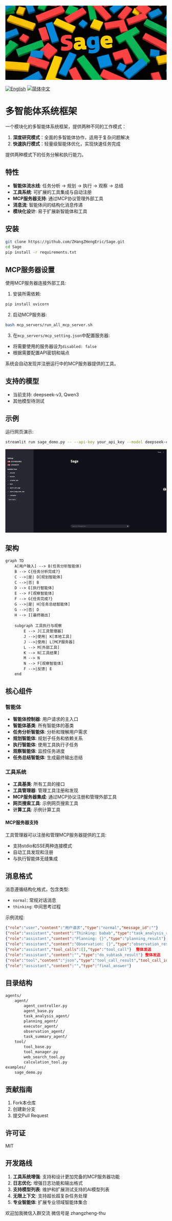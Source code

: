 ![logo](assets/logo.png)

[![English](https://img.shields.io/badge/English-Click-yellow)](README.md)
[![简体中文](https://img.shields.io/badge/简体中文-点击查看-orange)](README_CN.md)

# 多智能体系统框架

一个模块化的多智能体系统框架，提供两种不同的工作模式：
1. **深度研究模式**：全面的多智能体协作，适用于复杂问题解决
2. **快速执行模式**：轻量级智能体优化，实现快速任务完成

提供两种模式下的任务分解和执行能力。

## 特性

- **智能体流水线**: 任务分析 → 规划 → 执行 → 观察 → 总结
- **工具系统**: 可扩展的工具集成与自动注册
- **MCP服务器支持**: 通过MCP协议管理外部工具
- **消息流**: 智能体间的结构化消息传递
- **模块化设计**: 易于扩展新智能体和工具

## 安装

```bash
git clone https://github.com/ZHangZHengEric/Sage.git
cd Sage
pip install -r requirements.txt
```

## MCP服务器设置

使用MCP服务器连接外部工具:

1. 安装所需依赖:
```bash
pip install uvicorn
```

2. 启动MCP服务器:
```bash
bash mcp_servers/run_all_mcp_server.sh
```

3. 在`mcp_servers/mcp_setting.json`中配置服务器:
- 将需要使用的服务器设为`disabled: false`
- 根据需要配置API密钥和端点

系统会自动发现并注册运行中的MCP服务器提供的工具。

## 支持的模型
- 当前支持: deepseek-v3, Qwen3
- 其他模型待测试

## 示例

运行网页演示:
```bash
streamlit run sage_demo.py -- --api-key your_api_key --model deepseek-chat --base-url https://api.deepseek.com/v1
```
![demo](assets/demo.png)
## 架构

```mermaid
graph TD
    A[用户输入] --> B(任务分析智能体)
    B --> C{任务分析完成?}
    C -->|是| D[规划智能体]
    C -->|否| B
    D --> E[执行智能体]
    E --> F[观察智能体]
    F --> G{任务完成?}
    G -->|是| H[任务总结智能体]
    G -->|否| D
    H --> I[最终输出]
    
    subgraph 工具执行与观察 
        E --> J[工具管理器]
        J -->|使用| K[本地工具]
        J -->|使用| L[MCP服务器]
        L --> M[外部工具]
        K --> N[工具结果]
        M --> N
        N --> F[观察智能体] 
        F -->|反馈| E
    end
```

## 核心组件

### 智能体

- **智能体控制器**: 用户请求的主入口
- **智能体基类**: 所有智能体的基类
- **任务分析智能体**: 分析和理解用户需求
- **规划智能体**: 规划子任务和依赖关系
- **执行智能体**: 使用工具执行子任务
- **观察智能体**: 监控任务进度
- **任务总结智能体**: 生成最终输出总结

### 工具系统

- **工具基类**: 所有工具的接口
- **工具管理器**: 管理工具注册和发现
- **MCP服务器集成**: 通过MCP协议注册和管理外部工具
- **网页搜索工具**: 示例网页搜索工具
- **计算工具**: 示例计算工具

#### MCP服务器支持
工具管理器可以注册和管理MCP服务器提供的工具:
- 支持stdio和SSE两种连接模式
- 自动工具发现和注册
- 与执行智能体无缝集成

## 消息格式

消息遵循结构化格式，包含类型:
- `normal`: 常规对话消息
- `thinking`: 中间思考过程

示例流程:
```json
{"role":"user","content":"用户请求","type":"normal","message_id":""}
{"role":"assistant","content":"Thinking: babab","type":"task_analysis_result"} 文字流式
{"role":"assistant","content":"Planning: {}","type":"planning_result"} 整体发送
{"role":"assistant","content":"Observation: {}","type":"observation_result"} 整体发送
{"role":"assistant","tool_calls":[],"type":"tool_call"}  整体发送
{"role":"assistant","content":"","type":"do_subtask_result"} 整体发送
{"role":"tool","content":"json","type":"tool_call_result","tool_call_id":""} 整体发送
{"role":"assistant","content":"","type":"final_answer"}
```

## 目录结构

```
agents/
    agent/
        agent_controller.py
        agent_base.py
        task_analysis_agent/
        planning_agent/ 
        executor_agent/
        observation_agent/
        task_summary_agent/
    tool/
        tool_base.py
        tool_manager.py
        web_search_tool.py
        calculation_tool.py
examples/
    sage_demo.py
```

## 贡献指南

1. Fork本仓库
2. 创建新分支
3. 提交Pull Request



## 许可证

MIT

## 开发路线

1. **工具系统增强**: 支持和设计更加完备的MCP服务器功能
2. **日志优化**: 增强日志功能和输出格式  
3. **支持模型列表**: 维护和扩展测试支持的AI模型列表
4. **无限上下文**: 支持超长超复杂任务处理
5. **专业智能体**: 扩展专业领域智能体集合

欢迎加我微信入群交流 微信号是 zhangzheng-thu
